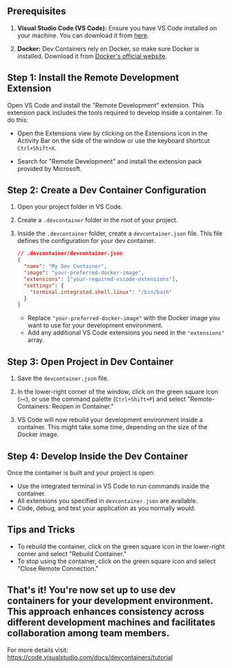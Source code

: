 ## Prerequisites

1. **Visual Studio Code (VS Code):** Ensure you have VS Code installed on your machine. You can download it from [here](https://code.visualstudio.com/).

2. **Docker:** Dev Containers rely on Docker, so make sure Docker is installed. Download it from [Docker's official website](https://www.docker.com/).

## Step 1: Install the Remote Development Extension

Open VS Code and install the "Remote Development" extension. This extension pack includes the tools required to develop inside a container. To do this:

   - Open the Extensions view by clicking on the Extensions icon in the Activity Bar on the side of the window or use the keyboard shortcut `Ctrl+Shift+X`.

   - Search for "Remote Development" and install the extension pack provided by Microsoft.

## Step 2: Create a Dev Container Configuration

1. Open your project folder in VS Code.

2. Create a `.devcontainer` folder in the root of your project.

3. Inside the `.devcontainer` folder, create a `devcontainer.json` file. This file defines the configuration for your dev container.

   ```json
   // .devcontainer/devcontainer.json
   {
     "name": "My Dev Container",
     "image": "your-preferred-docker-image",
     "extensions": ["your-required-vscode-extensions"],
     "settings": {
       "terminal.integrated.shell.linux": "/bin/bash"
     }
   }
   ```

   - Replace `"your-preferred-docker-image"` with the Docker image you want to use for your development environment.
   - Add any additional VS Code extensions you need in the `"extensions"` array.

## Step 3: Open Project in Dev Container

1. Save the `devcontainer.json` file.

2. In the lower-right corner of the window, click on the green square icon (`><`), or use the command palette (`Ctrl+Shift+P`) and select "Remote-Containers: Reopen in Container."

3. VS Code will now rebuild your development environment inside a container. This might take some time, depending on the size of the Docker image.

## Step 4: Develop Inside the Dev Container

Once the container is built and your project is open:

- Use the integrated terminal in VS Code to run commands inside the container.
- All extensions you specified in `devcontainer.json` are available.
- Code, debug, and test your application as you normally would.

## Tips and Tricks

- To rebuild the container, click on the green square icon in the lower-right corner and select "Rebuild Container."
- To stop using the container, click on the green square icon and select "Close Remote Connection."

That's it! You're now set up to use dev containers for your development environment. This approach enhances consistency across different development machines and facilitates collaboration among team members.
--
For more details visit:
https://code.visualstudio.com/docs/devcontainers/tutorial
